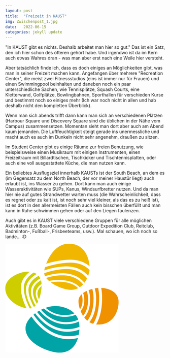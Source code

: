 ```yaml
---
layout: post
title:  "Freizeit in KAUST"
img: Zwischenpost_1.jpg
date:   2022-06-15
categories: jekyll update
---
```


"In KAUST gibt es nichts. Deshalb arbeitet man hier so gut." Das ist ein Satz, den ich hier schon des öfteren gehört habe. Und irgendwo ist da im Kern auch etwas Wahres dran - was man aber erst nach eine Weile hier versteht.

Aber tatsächlich finde ich, dass es doch einiges an Möglichkeiten gibt, was man in seiner Freizeit machen kann. Angefangen über mehrere "Recreation Center", die meist zwei Fitnessstudios (eins ist immer nur für Frauen) und einen Swimmingpool beinhalten und daneben noch ein paar unterschiedliche Sachen, wie Tennisplätze, Squash Courts, eine Kletterwand, Golfplätze, Bowlingbahnen, Sporthallen für verschieden Kurse und bestimmt noch so einiges mehr (Ich war noch nicht in allen und hab deshalb nicht den kompletten Überblick).

Wenn man sich abends trifft dann kann man sich an verschiedenen Plätzen (Harbour Square und Discovery Square sind die üblichen in der Nähe vom Campus) zusammensetzen. Momentan sieht man dort aber auch am Abend kaum jemanden. Die Luftfeuchtigkeit steigt gerade ins unermessliche und macht auch es auch im Dunkeln nicht sehr angenehm, draußen zu sitzen.

Im Student Center gibt es einige Räume zur freien Benutzung, wie beispielsweise einen Musikraum mit einigen Instrumenten, einen Freizeitraum mit Billardtischen, Tischkicker und Tischtennisplatten, oder auch eine voll ausgestattete Küche, die man nutzen kann.

Ein beliebtes Ausflugsziel innerhalb KAUSTs ist der South Beach, an dem es (im Gegensatz zu dem North Beach, der vor meiner Haustür liegt) auch erlaubt ist, ins Wasser zu gehen. Dort kann man auch einige Wasseraktivitäten wie SUPs, Kanus, Windsurfbretter nutzen. Und da man hier nie auf gutes Strandwetter warten muss (die Wahrscheinlichkeit, dass es regnet oder zu kalt ist, ist noch sehr viel kleiner, als das es zu heiß ist), ist es dort in den allermeisten Fällen auch kein bisschen überfüllt und man kann in Ruhe schwimmen gehen oder auf den Liegen faulenzen.

Auch gibt es in KAUST viele verschiedene Gruppen für alle möglichen Aktivitäten (z.B. Board Game Group, Outdoor Expedition Club, Reitclub, Badminton-, Fußball-, Frisbeeteams, usw.).
Mal schauen, wo ich noch so lande... :D

<img class="image" src="/images/seeds.png">
